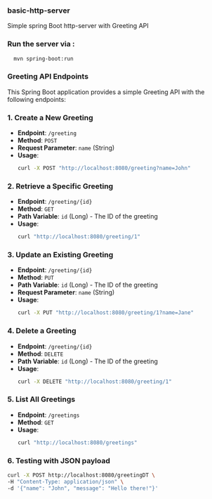### basic-http-server
Simple spring Boot http-server with Greeting API 

### Run the server via :
```bash
  mvn spring-boot:run
 ````
  
### Greeting API Endpoints

This Spring Boot application provides a simple Greeting API with the following endpoints:

### 1. Create a New Greeting

- **Endpoint**: `/greeting`
- **Method**: `POST`
- **Request Parameter**: `name` (String)
- **Usage**:
  ```bash
  curl -X POST "http://localhost:8080/greeting?name=John"
  ```

### 2. Retrieve a Specific Greeting

- **Endpoint**: `/greeting/{id}`
- **Method**: `GET`
- **Path Variable**: `id` (Long) - The ID of the greeting
- **Usage**:
  ```bash
  curl "http://localhost:8080/greeting/1"
  ```

### 3. Update an Existing Greeting

- **Endpoint**: `/greeting/{id}`
- **Method**: `PUT`
- **Path Variable**: `id` (Long) - The ID of the greeting
- **Request Parameter**: `name` (String)
- **Usage**:
  ```bash
  curl -X PUT "http://localhost:8080/greeting/1?name=Jane"
  ```

### 4. Delete a Greeting

- **Endpoint**: `/greeting/{id}`
- **Method**: `DELETE`
- **Path Variable**: `id` (Long) - The ID of the greeting
- **Usage**:
  ```bash
  curl -X DELETE "http://localhost:8080/greeting/1"
  ```

### 5. List All Greetings

- **Endpoint**: `/greetings`
- **Method**: `GET`
- **Usage**:
  ```bash
  curl "http://localhost:8080/greetings"
  ```
### 6. Testing with JSON payload

```bash
curl -X POST http://localhost:8080/greetingDT \
-H "Content-Type: application/json" \
-d '{"name": "John", "message": "Hello there!"}'
```



